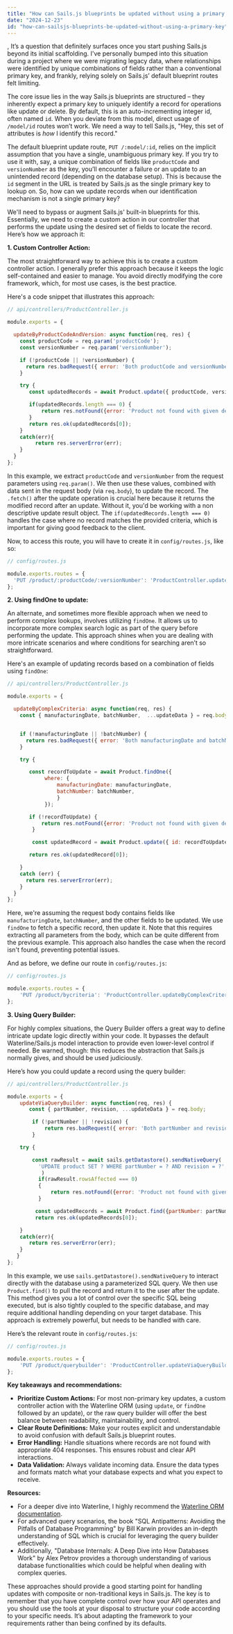 ```yaml
---
title: "How can Sails.js blueprints be updated without using a primary key?"
date: "2024-12-23"
id: "how-can-sailsjs-blueprints-be-updated-without-using-a-primary-key"
---
```


,  It’s a question that definitely surfaces once you start pushing Sails.js beyond its initial scaffolding. I've personally bumped into this situation during a project where we were migrating legacy data, where relationships were identified by unique combinations of fields rather than a conventional primary key, and frankly, relying solely on Sails.js’ default blueprint routes felt limiting.

The core issue lies in the way Sails.js blueprints are structured – they inherently expect a primary key to uniquely identify a record for operations like update or delete. By default, this is an auto-incrementing integer id, often named `id`. When you deviate from this model, direct usage of `/model/id` routes won’t work. We need a way to tell Sails.js, "Hey, this set of attributes is *how* I identify this record."

The default blueprint update route, `PUT /:model/:id`, relies on the implicit assumption that you have a single, unambiguous primary key. If you try to use it with, say, a unique combination of fields like `productCode` and `versionNumber` as the key, you’ll encounter a failure or an update to an unintended record (depending on the database setup). This is because the `id` segment in the URL is treated by Sails.js as the single primary key to lookup on. So, how can we update records when our identification mechanism is not a single primary key?

We'll need to bypass or augment Sails.js' built-in blueprints for this. Essentially, we need to create a custom action in our controller that performs the update using the desired set of fields to locate the record. Here’s how we approach it:

**1. Custom Controller Action:**

The most straightforward way to achieve this is to create a custom controller action. I generally prefer this approach because it keeps the logic self-contained and easier to manage. You avoid directly modifying the core framework, which, for most use cases, is the best practice.

Here's a code snippet that illustrates this approach:

```javascript
// api/controllers/ProductController.js

module.exports = {

  updateByProductCodeAndVersion: async function(req, res) {
    const productCode = req.param('productCode');
    const versionNumber = req.param('versionNumber');

    if (!productCode || !versionNumber) {
      return res.badRequest({ error: 'Both productCode and versionNumber are required.' });
    }

    try {
       const updatedRecords = await Product.update({ productCode, versionNumber }, req.body).fetch();

       if(updatedRecords.length === 0) {
           return res.notFound({error: 'Product not found with given details'})
       }
       return res.ok(updatedRecords[0]);
    }
    catch(err){
         return res.serverError(err);
    }
  }
};
```

In this example, we extract `productCode` and `versionNumber` from the request parameters using `req.param()`. We then use these values, combined with data sent in the request body (via `req.body`), to update the record. The `.fetch()` after the update operation is crucial here because it returns the modified record after an update. Without it, you'd be working with a non descriptive update result object. The `if(updatedRecords.length === 0)` handles the case where no record matches the provided criteria, which is important for giving good feedback to the client.

Now, to access this route, you will have to create it in `config/routes.js`, like so:

```javascript
// config/routes.js

module.exports.routes = {
  'PUT /product/:productCode/:versionNumber': 'ProductController.updateByProductCodeAndVersion'
};
```

**2. Using findOne to update:**

An alternate, and sometimes more flexible approach when we need to perform complex lookups, involves utilizing `findOne`. It allows us to incorporate more complex search logic as part of the query before performing the update. This approach shines when you are dealing with more intricate scenarios and where conditions for searching aren’t so straightforward.

Here's an example of updating records based on a combination of fields using `findOne`:

```javascript
// api/controllers/ProductController.js

module.exports = {

  updateByComplexCriteria: async function(req, res) {
    const { manufacturingDate, batchNumber,  ...updateData } = req.body;


    if (!manufacturingDate || !batchNumber) {
      return res.badRequest({ error: 'Both manufacturingDate and batchNumber are required in the body.' });
    }

    try {

       const recordToUpdate = await Product.findOne({
            where: {
                manufacturingDate: manufacturingDate,
                batchNumber: batchNumber,
                }
            });

       if (!recordToUpdate) {
           return res.notFound({error: 'Product not found with given details'})
        }

        const updatedRecord = await Product.update({ id: recordToUpdate.id }, updateData ).fetch()

       return res.ok(updatedRecord[0]);

    }
    catch (err) {
      return res.serverError(err);
    }
  }
};
```

Here, we're assuming the request body contains fields like `manufacturingDate`, `batchNumber`, and the other fields to be updated. We use `findOne` to fetch a specific record, then update it. Note that this requires extracting all parameters from the body, which can be quite different from the previous example. This approach also handles the case when the record isn't found, preventing potential issues.

And as before, we define our route in `config/routes.js`:

```javascript
// config/routes.js

module.exports.routes = {
    'PUT /product/bycriteria': 'ProductController.updateByComplexCriteria'
};

```

**3.  Using Query Builder:**

For highly complex situations, the Query Builder offers a great way to define intricate update logic directly within your code. It bypasses the default Waterline/Sails.js model interaction to provide even lower-level control if needed. Be warned, though: this reduces the abstraction that Sails.js normally gives, and should be used judiciously.

Here’s how you could update a record using the query builder:

```javascript
// api/controllers/ProductController.js

module.exports = {
    updateViaQueryBuilder: async function(req, res) {
       const { partNumber, revision, ...updateData } = req.body;

        if (!partNumber || !revision) {
            return res.badRequest({ error: 'Both partNumber and revision are required in the request body.' });
        }

    try {

        const rawResult = await sails.getDatastore().sendNativeQuery(
          'UPDATE product SET ? WHERE partNumber = ? AND revision = ?', [updateData, partNumber, revision]
           )
          if(rawResult.rowsAffected === 0)
          {
              return res.notFound({error: 'Product not found with given details'})
          }

         const updatedRecords = await Product.find({partNumber: partNumber, revision:revision})
         return res.ok(updatedRecords[0]);

    }
    catch(err){
       return res.serverError(err);
    }
   }
};
```

In this example, we use `sails.getDatastore().sendNativeQuery` to interact directly with the database using a parameterized SQL query. We then use `Product.find()` to pull the record and return it to the user after the update. This method gives you a lot of control over the specific SQL being executed, but is also tightly coupled to the specific database, and may require additional handling depending on your target database. This approach is extremely powerful, but needs to be handled with care.

Here’s the relevant route in `config/routes.js`:

```javascript
// config/routes.js

module.exports.routes = {
    'PUT /product/querybuilder': 'ProductController.updateViaQueryBuilder'
};
```

**Key takeaways and recommendations:**

*   **Prioritize Custom Actions:** For most non-primary key updates, a custom controller action with the Waterline ORM (using `update`, or `findOne` followed by an update), or the raw query builder will offer the best balance between readability, maintainability, and control.
*   **Clear Route Definitions:** Make your routes explicit and understandable to avoid confusion with default Sails.js blueprint routes.
*   **Error Handling:** Handle situations where records are not found with appropriate 404 responses. This ensures robust and clear API interactions.
*   **Data Validation:** Always validate incoming data. Ensure the data types and formats match what your database expects and what you expect to receive.

**Resources:**

*   For a deeper dive into Waterline, I highly recommend the [Waterline ORM documentation](https://sailsjs.com/documentation/concepts/models-and-orm/models).
*   For advanced query scenarios, the book "SQL Antipatterns: Avoiding the Pitfalls of Database Programming" by Bill Karwin provides an in-depth understanding of SQL which is crucial for leveraging the query builder effectively.
*  Additionally, "Database Internals: A Deep Dive into How Databases Work" by Alex Petrov provides a thorough understanding of various database functionalities which could be helpful when dealing with complex queries.

These approaches should provide a good starting point for handling updates with composite or non-traditional keys in Sails.js. The key is to remember that you have complete control over how your API operates and you should use the tools at your disposal to structure your code according to your specific needs. It’s about adapting the framework to your requirements rather than being confined by its defaults.
